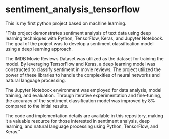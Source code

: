 # sentiment_analysis_tensorflow
This is my first python project based on machine learning.

"This project demonstrates sentiment analysis of text data using deep learning techniques with Python, TensorFlow, Keras, and Jupyter Notebook. The goal of the project was to develop a sentiment classification model using a deep learning approach.

The IMDB Movie Reviews Dataset was utilized as the dataset for training the model. By leveraging TensorFlow and Keras, a deep learning model was constructed to classify sentiment in movie reviews. The project utilized the power of these libraries to handle the complexities of neural networks and natural language processing.

The Jupyter Notebook environment was employed for data analysis, model training, and evaluation. Through iterative experimentation and fine-tuning, the accuracy of the sentiment classification model was improved by 8% compared to the initial results.

The code and implementation details are available in this repository, making it a valuable resource for those interested in sentiment analysis, deep learning, and natural language processing using Python, TensorFlow, and Keras."
